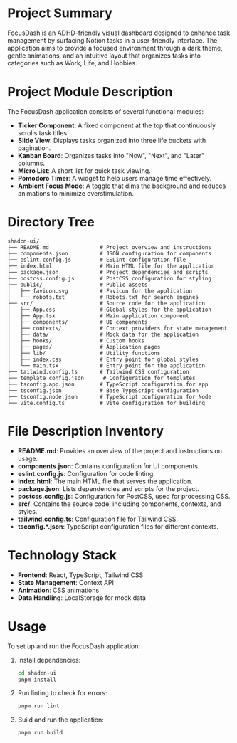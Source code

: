 # Project Summary
FocusDash is an ADHD-friendly visual dashboard designed to enhance task management by surfacing Notion tasks in a user-friendly interface. The application aims to provide a focused environment through a dark theme, gentle animations, and an intuitive layout that organizes tasks into categories such as Work, Life, and Hobbies.

# Project Module Description
The FocusDash application consists of several functional modules:
- **Ticker Component**: A fixed component at the top that continuously scrolls task titles.
- **Slide View**: Displays tasks organized into three life buckets with pagination.
- **Kanban Board**: Organizes tasks into "Now", "Next", and "Later" columns.
- **Micro List**: A short list for quick task viewing.
- **Pomodoro Timer**: A widget to help users manage time effectively.
- **Ambient Focus Mode**: A toggle that dims the background and reduces animations to minimize overstimulation.

# Directory Tree
```
shadcn-ui/
├── README.md                # Project overview and instructions
├── components.json          # JSON configuration for components
├── eslint.config.js         # ESLint configuration file
├── index.html               # Main HTML file for the application
├── package.json             # Project dependencies and scripts
├── postcss.config.js        # PostCSS configuration for styling
├── public/                  # Public assets
│   ├── favicon.svg          # Favicon for the application
│   └── robots.txt           # Robots.txt for search engines
├── src/                     # Source code for the application
│   ├── App.css              # Global styles for the application
│   ├── App.tsx              # Main application component
│   ├── components/          # UI components
│   ├── contexts/            # Context providers for state management
│   ├── data/                # Mock data for the application
│   ├── hooks/               # Custom hooks
│   ├── pages/               # Application pages
│   ├── lib/                 # Utility functions
│   ├── index.css            # Entry point for global styles
│   └── main.tsx             # Entry point for the application
├── tailwind.config.ts       # Tailwind CSS configuration
├── template_config.json      # Configuration for templates
├── tsconfig.app.json        # TypeScript configuration for app
├── tsconfig.json            # Base TypeScript configuration
├── tsconfig.node.json       # TypeScript configuration for Node
└── vite.config.ts           # Vite configuration for building
```

# File Description Inventory
- **README.md**: Provides an overview of the project and instructions on usage.
- **components.json**: Contains configuration for UI components.
- **eslint.config.js**: Configuration for code linting.
- **index.html**: The main HTML file that serves the application.
- **package.json**: Lists dependencies and scripts for the project.
- **postcss.config.js**: Configuration for PostCSS, used for processing CSS.
- **src/**: Contains the source code, including components, contexts, and styles.
- **tailwind.config.ts**: Configuration file for Tailwind CSS.
- **tsconfig.*.json**: TypeScript configuration files for different contexts.

# Technology Stack
- **Frontend**: React, TypeScript, Tailwind CSS
- **State Management**: Context API
- **Animation**: CSS animations
- **Data Handling**: LocalStorage for mock data

# Usage
To set up and run the FocusDash application:
1. Install dependencies:
   ```bash
   cd shadcn-ui
   pnpm install
   ```
2. Run linting to check for errors:
   ```bash
   pnpm run lint
   ```
3. Build and run the application:
   ```bash
   pnpm run build
   ```
